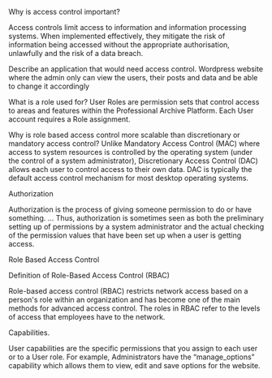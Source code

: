 Why is access control important?

Access controls limit access to information and information processing systems. When implemented effectively, they mitigate the risk of information being accessed without the appropriate authorisation, unlawfully and the risk of a data breach.


Describe an application that would need access control.
Wordpress website where the admin only can view the users, their posts and data and be able to change it accordingly

What is a role used for?
User Roles are permission sets that control access to areas and features within the Professional Archive Platform. Each User account requires a Role assignment.


Why is role based access control more scalable than discretionary or mandatory access control?
Unlike Mandatory Access Control (MAC) where access to system resources is controlled by the operating system (under the control of a system administrator), Discretionary Access Control (DAC) allows each user to control access to their own data. DAC is typically the default access control mechanism for most desktop operating systems.




Authorization


Authorization is the process of giving someone permission to do or have something. ... Thus, authorization is sometimes seen as both the preliminary setting up of permissions by a system administrator and the actual checking of the permission values that have been set up when a user is getting access.


Role Based Access Control


Definition of Role-Based Access Control (RBAC)

Role-based access control (RBAC) restricts network access based on a person's role within an organization and has become one of the main methods for advanced access control. The roles in RBAC refer to the levels of access that employees have to the network.


Capabilities.


User capabilities are the specific permissions that you assign to each user or to a User role. For example, Administrators have the “manage_options” capability which allows them to view, edit and save options for the website.
